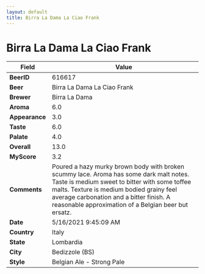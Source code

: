 ```yaml
---
layout: default
title: Birra La Dama La Ciao Frank
---
```


# Birra La Dama La Ciao Frank

| Field         | Value     |
|---------------|-----------|
| **BeerID** | 616617 |
| **Beer** | Birra La Dama La Ciao Frank |
| **Brewer** | Birra La Dama |
| **Aroma** | 6.0 |
| **Appearance** | 3.0 |
| **Taste** | 6.0 |
| **Palate** | 4.0 |
| **Overall** | 13.0 |
| **MyScore** | 3.2 |
| **Comments** | Poured a hazy murky brown body with broken scummy lace. Aroma has some dark malt notes. Taste is medium sweet to bitter with some toffee malts.  Texture is medium bodied grainy feel  average carbonation and a bitter finish.  A reasonable approximation of a  Belgian beer but ersatz. |
| **Date** | 5/16/2021 9:45:09 AM |
| **Country** | Italy |
| **State** | Lombardia |
| **City** | Bedizzole &#40;BS&#41; |
| **Style** | Belgian Ale - Strong Pale |
